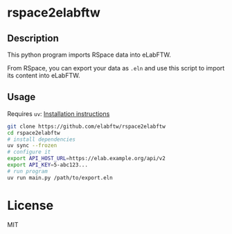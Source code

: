 # rspace2elabftw

## Description

This python program imports RSpace data into eLabFTW.

From RSpace, you can export your data as `.eln` and use this script to import its content into eLabFTW.

## Usage

Requires `uv`: [Installation instructions](https://github.com/astral-sh/uv?tab=readme-ov-file#installation)

~~~bash
git clone https://github.com/elabftw/rspace2elabftw
cd rspace2elabftw
# install dependencies
uv sync --frozen
# configure it
export API_HOST_URL=https://elab.example.org/api/v2
export API_KEY=5-abc123...
# run program
uv run main.py /path/to/export.eln
~~~

# License

MIT
